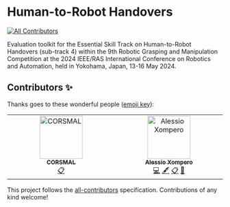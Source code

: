 # Human-to-Robot Handovers
<!-- ALL-CONTRIBUTORS-BADGE:START - Do not remove or modify this section -->
[![All Contributors](https://img.shields.io/badge/all_contributors-2-orange.svg?style=flat-square)](#contributors-)
<!-- ALL-CONTRIBUTORS-BADGE:END -->
Evaluation toolkit for the Essential Skill Track on Human-to-Robot Handovers (sub-track 4) within the 9th Robotic Grasping and Manipulation Competition at the 2024 IEEE/RAS International Conference on Robotics and Automation, held in Yokohama, Japan, 13-16 May 2024.

## Contributors ✨

Thanks goes to these wonderful people ([emoji key](https://allcontributors.org/docs/en/emoji-key)):

<!-- ALL-CONTRIBUTORS-LIST:START - Do not remove or modify this section -->
<!-- prettier-ignore-start -->
<!-- markdownlint-disable -->
<table>
  <tbody>
    <tr>
      <td align="center" valign="top" width="14.28%"><a href="http://corsmal.eecs.qmul.ac.uk/"><img src="https://avatars.githubusercontent.com/u/47149157?v=4?s=100" width="100px;" alt="CORSMAL"/><br /><sub><b>CORSMAL</b></sub></a><br /><a href="#eventOrganizing-CORSMAL" title="Event Organizing">📋</a></td>
      <td align="center" valign="top" width="14.28%"><a href="http://www.eecs.qmul.ac.uk/~ax300"><img src="https://avatars.githubusercontent.com/u/7253675?v=4?s=100" width="100px;" alt="Alessio Xompero"/><br /><sub><b>Alessio Xompero</b></sub></a><br /><a href="https://github.com/kerolex/rgmc-icra24-eval-toolkit/commits?author=kerolex" title="Code">💻</a> <a href="#content-kerolex" title="Content">🖋</a> <a href="#eventOrganizing-kerolex" title="Event Organizing">📋</a> <a href="#maintenance-kerolex" title="Maintenance">🚧</a></td>
    </tr>
  </tbody>
</table>

<!-- markdownlint-restore -->
<!-- prettier-ignore-end -->

<!-- ALL-CONTRIBUTORS-LIST:END -->

This project follows the [all-contributors](https://github.com/all-contributors/all-contributors) specification. Contributions of any kind welcome!